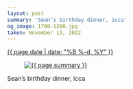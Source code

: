 ```yaml
---
layout: post
summary: 'Sean’s birthday dinner, icca'
og_image: 1700-1280.jpg
taken: November 13, 2022
---
```


<div class="post">
 <time>
  <a href="/1700">
   {{ page.date | date: "%B %-d, %Y" }}
  </a>
 </time>
 <a href="/1700">
  <figure data-taken="11/13/2022">
   <img alt="{{ page.summary }}" sizes="(min-width: 700px) 50vw, calc(100vw - 2rem)" src="{{ site.assets_url }}/1700-640.jpg" srcset="{{ site.assets_url }}/1700-320.jpg 320w, {{ site.assets_url }}/1700-640.jpg 640w, {{ site.assets_url }}/1700-960.jpg 960w, {{ site.assets_url }}/1700-1280.jpg 1280w"/>
  </figure>
 </a>
 <span>
  Sean’s birthday dinner, icca
 </span>
</div>
